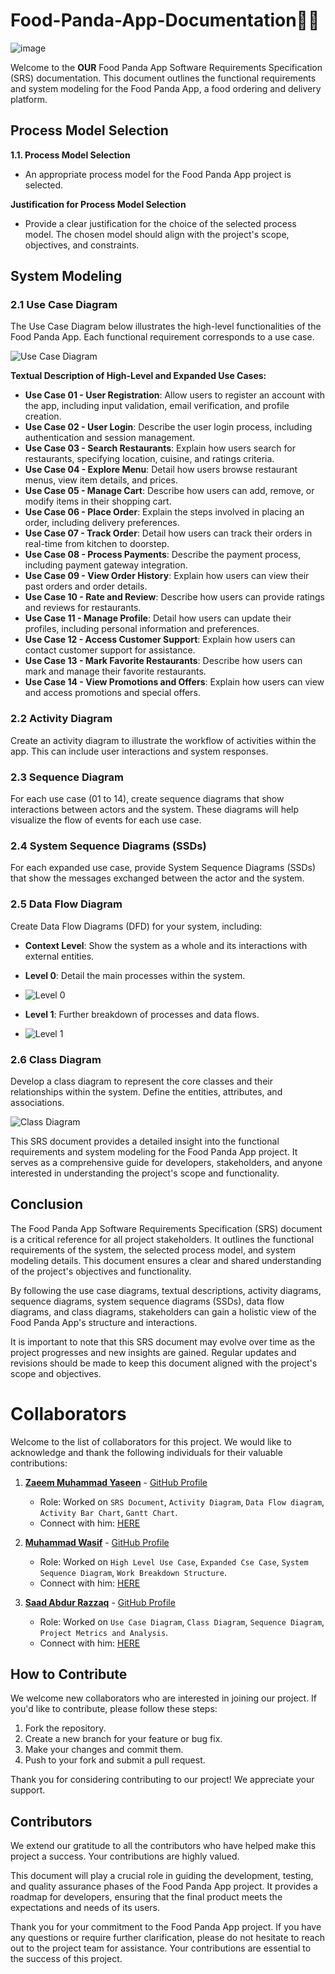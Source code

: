# Food-Panda-App-Documentation🐼🍕

![image](https://github.com/SaadARazzaq/Food-Panda-App-Documentation/assets/123338307/0ccf7d50-a942-44a8-a867-ec697e000678)

Welcome to the **OUR** Food Panda App Software Requirements Specification (SRS) documentation. This document outlines the functional requirements and system modeling for the Food Panda App, a food ordering and delivery platform.

## Process Model Selection

**1.1. Process Model Selection**
- An appropriate process model for the Food Panda App project is selected.

**Justification for Process Model Selection**
- Provide a clear justification for the choice of the selected process model. The chosen model should align with the project's scope, objectives, and constraints.

## System Modeling

### 2.1 Use Case Diagram
The Use Case Diagram below illustrates the high-level functionalities of the Food Panda App. Each functional requirement corresponds to a use case.

![Use Case Diagram](https://github.com/SaadARazzaq/Food-Panda-App-Documentation/assets/123338307/694ed059-7082-4e09-b60b-ef6e5d135875)

**Textual Description of High-Level and Expanded Use Cases:**
- **Use Case 01 - User Registration**: Allow users to register an account with the app, including input validation, email verification, and profile creation.
- **Use Case 02 - User Login**: Describe the user login process, including authentication and session management.
- **Use Case 03 - Search Restaurants**: Explain how users search for restaurants, specifying location, cuisine, and ratings criteria.
- **Use Case 04 - Explore Menu**: Detail how users browse restaurant menus, view item details, and prices.
- **Use Case 05 - Manage Cart**: Describe how users can add, remove, or modify items in their shopping cart.
- **Use Case 06 - Place Order**: Explain the steps involved in placing an order, including delivery preferences.
- **Use Case 07 - Track Order**: Detail how users can track their orders in real-time from kitchen to doorstep.
- **Use Case 08 - Process Payments**: Describe the payment process, including payment gateway integration.
- **Use Case 09 - View Order History**: Explain how users can view their past orders and order details.
- **Use Case 10 - Rate and Review**: Describe how users can provide ratings and reviews for restaurants.
- **Use Case 11 - Manage Profile**: Detail how users can update their profiles, including personal information and preferences.
- **Use Case 12 - Access Customer Support**: Explain how users can contact customer support for assistance.
- **Use Case 13 - Mark Favorite Restaurants**: Describe how users can mark and manage their favorite restaurants.
- **Use Case 14 - View Promotions and Offers**: Explain how users can view and access promotions and special offers.

### 2.2 Activity Diagram
Create an activity diagram to illustrate the workflow of activities within the app. This can include user interactions and system responses.

### 2.3 Sequence Diagram
For each use case (01 to 14), create sequence diagrams that show interactions between actors and the system. These diagrams will help visualize the flow of events for each use case.

### 2.4 System Sequence Diagrams (SSDs)
For each expanded use case, provide System Sequence Diagrams (SSDs) that show the messages exchanged between the actor and the system.

### 2.5 Data Flow Diagram
Create Data Flow Diagrams (DFD) for your system, including:

- **Context Level**: Show the system as a whole and its interactions with external entities.
- **Level 0**: Detail the main processes within the system.
- ![Level 0](https://github.com/SaadARazzaq/Food-Panda-App-Documentation/assets/123338307/8ec2de8f-90bf-4b62-af77-f046ce047f08)

- **Level 1**: Further breakdown of processes and data flows.
- ![Level 1](https://github.com/SaadARazzaq/Food-Panda-App-Documentation/assets/123338307/68680bcc-d83c-41be-9508-687e2685f66f)

### 2.6 Class Diagram

Develop a class diagram to represent the core classes and their relationships within the system. Define the entities, attributes, and associations.

![Class Diagram](https://github.com/SaadARazzaq/Food-Panda-App-Documentation/assets/123338307/13227fe0-033e-4c18-b413-02a973718ca8)

This SRS document provides a detailed insight into the functional requirements and system modeling for the Food Panda App project. It serves as a comprehensive guide for developers, stakeholders, and anyone interested in understanding the project's scope and functionality.

## Conclusion

The Food Panda App Software Requirements Specification (SRS) document is a critical reference for all project stakeholders. It outlines the functional requirements of the system, the selected process model, and system modeling details. This document ensures a clear and shared understanding of the project's objectives and functionality.

By following the use case diagrams, textual descriptions, activity diagrams, sequence diagrams, system sequence diagrams (SSDs), data flow diagrams, and class diagrams, stakeholders can gain a holistic view of the Food Panda App's structure and interactions.

It is important to note that this SRS document may evolve over time as the project progresses and new insights are gained. Regular updates and revisions should be made to keep this document aligned with the project's scope and objectives.

# Collaborators

Welcome to the list of collaborators for this project. We would like to acknowledge and thank the following individuals for their valuable contributions:

1. **[Zaeem Muhammad Yaseen](https://github.com/ZaeemYaseen)** - [GitHub Profile](https://github.com/ZaeemYaseen)
   - Role: Worked on `SRS Document`, `Activity Diagram`, `Data Flow diagram`, `Activity Bar Chart`, `Gantt Chart`.
   - Connect with him: [HERE](https://linkedin.com/in/zaeem-muhammad-yaseen-23211a229)

2. **[Muhammad Wasif](https://github.com/wiznemm)** - [GitHub Profile](https://github.com/wiznemm)
   - Role: Worked on `High Level Use Case`, `Expanded Cse Case`, `System Sequence Diagram`, `Work Breakdown Structure`.
   - Connect with him: [HERE](https://www.linkedin.com/in/muhammad-wasif-191223245/)

3. **[Saad Abdur Razzaq](https://github.com/SaadARazzaq)** - [GitHub Profile](https://github.com/SaadARazzaq)
   - Role: Worked on `Use Case Diagram`, `Class Diagram`, `Sequence Diagram`, `Project Metrics and Analysis`.
   - Connect with him: [HERE](https://www.linkedin.com/in/saadarazzaq/)

## How to Contribute

We welcome new collaborators who are interested in joining our project. If you'd like to contribute, please follow these steps:

1. Fork the repository.
2. Create a new branch for your feature or bug fix.
3. Make your changes and commit them.
4. Push to your fork and submit a pull request.

Thank you for considering contributing to our project! We appreciate your support.

## Contributors

We extend our gratitude to all the contributors who have helped make this project a success. Your contributions are highly valued.

This document will play a crucial role in guiding the development, testing, and quality assurance phases of the Food Panda App project. It provides a roadmap for developers, ensuring that the final product meets the expectations and needs of its users.

Thank you for your commitment to the Food Panda App project. If you have any questions or require further clarification, please do not hesitate to reach out to the project team for assistance. Your contributions are essential to the success of this project.
